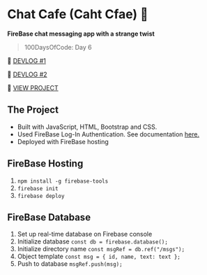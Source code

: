 # Chat Cafe (Caht Cfae) 💬
**FireBase chat messaging app with a strange twist**
> 100DaysOfCode: Day 6

📝 [DEVLOG #1](https://medium.com/@victoria2666/100-days-of-code-day-6-of-100-d1c2ee038aca)

📝 [DEVLOG #2](https://medium.com/@victoria2666/100-days-of-code-day-7-of-100-aa59e57d8721)

👀 [VIEW PROJECT](https://caht-viclo.firebaseapp.com/)

## The Project
- Built with JavaScript, HTML, Bootstrap and CSS.
- Used FireBase Log-In Authentication. See documentation [here.](https://firebase.google.com/docs/auth/web/start?authuser=0)
- Deployed with FireBase hosting

## FireBase Hosting
1. `npm install -g firebase-tools`
2. `firebase init`
3. `firebase deploy`

## FireBase Database
1. Set up real-time database on Firebase console
2. Initialize database `const db = firebase.database();`
3. Initialize directory name `const msgRef = db.ref("/msgs");`
4. Object template 
`const msg = {
        id,
        name,
        text: text
 };`
 5. Push to database `msgRef.push(msg);`
